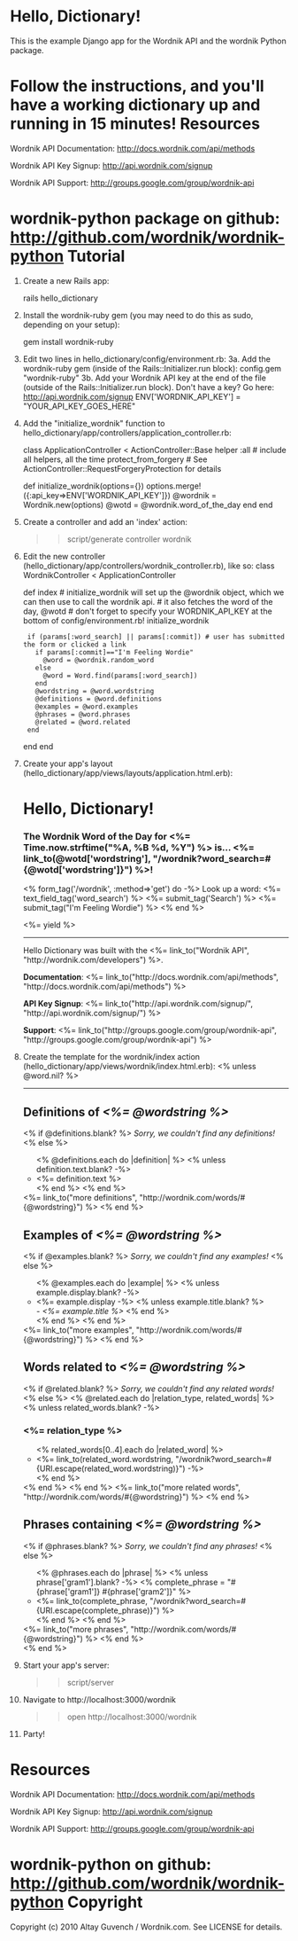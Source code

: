 Hello, Dictionary!
==================

This is the example Django app for the Wordnik API and the wordnik Python package.  

Follow the instructions, and you'll have a working dictionary up and running in 15 minutes!
Resources
=========
Wordnik API Documentation: http://docs.wordnik.com/api/methods

Wordnik API Key Signup: http://api.wordnik.com/signup

Wordnik API Support: http://groups.google.com/group/wordnik-api

wordnik-python package on github: http://github.com/wordnik/wordnik-python
Tutorial
========

1. Create a new Rails app: 

      rails hello_dictionary

2. Install the wordnik-ruby gem (you may need to do this as sudo, depending on your setup):

    gem install wordnik-ruby

3. Edit two lines in hello_dictionary/config/environment.rb:
    3a. Add the wordnik-ruby gem (inside of the Rails::Initializer.run block):
    config.gem "wordnik-ruby"
    3b. Add your Wordnik API key at the end of the file (outside of the Rails::Initializer.run block). Don't have a key? Go here: http://api.wordnik.com/signup
    ENV['WORDNIK_API_KEY'] = "YOUR_API_KEY_GOES_HERE"

3. Add the "initialize_wordnik" function to hello_dictionary/app/controllers/application_controller.rb:

    class ApplicationController < ActionController::Base
      helper :all # include all helpers, all the time
      protect_from_forgery # See ActionController::RequestForgeryProtection for details

      def initialize_wordnik(options={})
        options.merge!({:api_key=>ENV['WORDNIK_API_KEY']})
        @wordnik = Wordnik.new(options)
        @wotd = @wordnik.word_of_the_day
      end
    end

4. Create a controller and add an 'index' action:
    >> script/generate controller wordnik

5. Edit the new controller (hello_dictionary/app/controllers/wordnik_controller.rb), like so:
    class WordnikController < ApplicationController

      def index
        # initialize_wordnik will set up the @wordnik object, which we can then use to call the wordnik api.
        # it also fetches the word of the day, @wotd
        # don't forget to specify your WORDNIK_API_KEY at the bottom of config/environment.rb!
        initialize_wordnik

        if (params[:word_search] || params[:commit]) # user has submitted the form or clicked a link
          if params[:commit]=="I'm Feeling Wordie"
            @word = @wordnik.random_word
          else
            @word = Word.find(params[:word_search])
          end
          @wordstring = @word.wordstring
          @definitions = @word.definitions
          @examples = @word.examples
          @phrases = @word.phrases
          @related = @word.related
        end
      end
    end

6. Create your app's layout (hello_dictionary/app/views/layouts/application.html.erb):
    <html>
      <head>
        <title>Hello, Dictionary!</title>
      </head>
      <body>
        <div>
          <h1>Hello, Dictionary!</h3>
          <h3>The Wordnik Word of the Day for <%= Time.now.strftime("%A, %B %d, %Y") %> is... <strong><%= link_to(@wotd['wordstring'], "/wordnik?word_search=#{@wotd['wordstring']}") %></strong>!
          </h3>
          <p>
            <% form_tag('/wordnik', :method=>'get') do -%>
              Look up a word: 
              <%= text_field_tag('word_search') %>
              <%= submit_tag('Search') %>
              <%= submit_tag("I'm Feeling Wordie") %>
            <% end %>
          </p>
        </div>
        <%= yield %>
        <hr />
        <div>
          <p>Hello Dictionary was built with the <%= link_to("Wordnik API", "http://wordnik.com/developers") %>.</p>
          <p><strong>Documentation</strong>: <%= link_to("http://docs.wordnik.com/api/methods", "http://docs.wordnik.com/api/methods") %></p>
          <p><strong>API Key Signup</strong>: <%= link_to("http://api.wordnik.com/signup/", "http://api.wordnik.com/signup/") %></p>
          <p><strong>Support</strong>: <%= link_to("http://groups.google.com/group/wordnik-api", "http://groups.google.com/group/wordnik-api") %></p>
        </div>
      </body>
    </html>

7. Create the template for the wordnik/index action (hello_dictionary/app/views/wordnik/index.html.erb):
    <% unless @word.nil? %>
      <hr />
      <div>
        <h2>Definitions of <em><%= @wordstring %></em></h2>
        <% if @definitions.blank? %>
          <em>Sorry, we couldn't find any definitions!</em>
        <% else %>
          <ul>
            <% @definitions.each do |definition| %>
              <% unless definition.text.blank? -%>
                <li><%= definition.text %></li>
              <% end %>
            <% end %>
          </ul>
          <%= link_to("more definitions", "http://wordnik.com/words/#{@wordstring}") %>
        <% end %>
      </div>

      <div>
        <h2>Examples of <em><%= @wordstring %></em></h2>
        <% if @examples.blank? %>
          <em>Sorry, we couldn't find any examples!</em>
        <% else %>
          <ul>
            <% @examples.each do |example| %>
              <% unless example.display.blank? -%>
                <li>
                  <%= example.display -%>
                  <% unless example.title.blank? %>
                    <br />
                    - <em><%= example.title %></em>
                  <% end %>
                </li>
              <% end %>
            <% end %>
          </ul>
          <%= link_to("more examples", "http://wordnik.com/words/#{@wordstring}") %>
        <% end %>
      </div>

      <div>
        <h2>Words related to <em><%= @wordstring %></em></h2>
        <% if @related.blank? %>
          <em>Sorry, we couldn't find any related words!</em>
        <% else %>
            <% @related.each do |relation_type, related_words| %>
              <% unless related_words.blank? -%>
                <h3><%= relation_type %></h3>
                <ul>
                  <!-- only display the first 5 related words in each category -->
                  <% related_words[0..4].each do |related_word| %>
                    <li><%= link_to(related_word.wordstring, "/wordnik?word_search=#{URI.escape(related_word.wordstring)}") -%></li>
                  <% end %>
                </ul>
              <% end %>
            <% end %>
          </ul>
          <%= link_to("more related words", "http://wordnik.com/words/#{@wordstring}") %>
        <% end %>
      </div>

      <div>
        <h2>Phrases containing <em><%= @wordstring %></em></h2>
        <% if @phrases.blank? %>
          <em>Sorry, we couldn't find any phrases!</em>
        <% else %>
          <ul>
            <% @phrases.each do |phrase| %>
              <% unless phrase['gram1'].blank? -%>
                <% complete_phrase = "#{phrase['gram1']} #{phrase['gram2']}" %>
                <li><%= link_to(complete_phrase, "/wordnik?word_search=#{URI.escape(complete_phrase)}") %></li>
              <% end %>
            <% end %>
          </ul>
          <%= link_to("more phrases", "http://wordnik.com/words/#{@wordstring}") %>
        <% end %>
      </div>
    <% end %>

7. Start your app's server:
    >> script/server

9. Navigate to http://localhost:3000/wordnik
    >> open http://localhost:3000/wordnik

10. Party!

Resources
=========
Wordnik API Documentation: http://docs.wordnik.com/api/methods

Wordnik API Key Signup: http://api.wordnik.com/signup

Wordnik API Support: http://groups.google.com/group/wordnik-api

wordnik-python on github: http://github.com/wordnik/wordnik-python
Copyright
=========

Copyright (c) 2010 Altay Guvench / Wordnik.com. See LICENSE for details.
